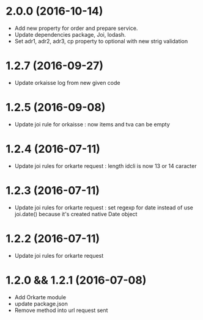 # 2.0.0 (2016-10-14)
- Add new property for order and prepare service.
- Update dependencies package, Joi, lodash.
- Set adr1, adr2, adr3, cp property to optional with new strig validation

# 1.2.7 (2016-09-27)
- Update orkaisse log from new given code

# 1.2.5 (2016-09-08)
- Update joi rule for orkaisse : now items and tva can be empty

# 1.2.4 (2016-07-11)
- Update joi rules for orkarte request : length idcli is now 13 or 14 caracter

# 1.2.3 (2016-07-11)
- Update joi rules for orkarte request : set regexp for date instead of use joi.date() because it's created native Date object

# 1.2.2 (2016-07-11)
- Update joi rules for orkarte request

# 1.2.0 && 1.2.1 (2016-07-08)
- Add Orkarte module
- update package.json
- Remove method into url request sent
